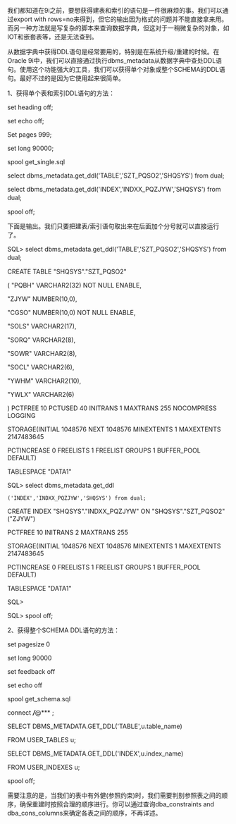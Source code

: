 我们都知道在9i之前，要想获得建表和索引的语句是一件很麻烦的事。我们可以通过export with rows=no来得到，但它的输出因为格式的问题并不能直接拿来用。而另一种方法就是写复杂的脚本来查询数据字典，但这对于一稍微复杂的对象，如IOT和嵌套表等，还是无法查到。

从数据字典中获得DDL语句是经常要用的，特别是在系统升级/重建的时候。在Oracle 9i中，我们可以直接通过执行dbms_metadata从数据字典中查处DDL语句。使用这个功能强大的工具，我们可以获得单个对象或整个SCHEMA的DDL语句。最好不过的是因为它使用起来很简单。

1、获得单个表和索引DDL语句的方法：

set heading off;

set echo off;

Set pages 999;

set long 90000;

spool get_single.sql

select dbms_metadata.get_ddl('TABLE','SZT_PQSO2','SHQSYS') from dual;

select dbms_metadata.get_ddl('INDEX','INDXX_PQZJYW','SHQSYS') from dual;　

spool off; 




下面是输出。我们只要把建表/索引语句取出来在后面加个分号就可以直接运行了。




SQL> select dbms_metadata.get_ddl('TABLE','SZT_PQSO2','SHQSYS') from dual;　

CREATE TABLE "SHQSYS"."SZT_PQSO2" 

( "PQBH" VARCHAR2(32) NOT NULL ENABLE, 

"ZJYW" NUMBER(10,0), 

"CGSO" NUMBER(10,0) NOT NULL ENABLE, 

"SOLS" VARCHAR2(17), 

"SORQ" VARCHAR2(8), 

"SOWR" VARCHAR2(8), 

"SOCL" VARCHAR2(6), 

"YWHM" VARCHAR2(10), 

"YWLX" VARCHAR2(6) 

) PCTFREE 10 PCTUSED 40 INITRANS 1 MAXTRANS 255 NOCOMPRESS LOGGING 

STORAGE(INITIAL 1048576 NEXT 1048576 MINEXTENTS 1 MAXEXTENTS 2147483645 

PCTINCREASE 0 FREELISTS 1 FREELIST GROUPS 1 BUFFER_POOL DEFAULT) 

TABLESPACE "DATA1" 

SQL> select dbms_metadata.get_ddl

    ('INDEX','INDXX_PQZJYW','SHQSYS') from dual;

CREATE INDEX "SHQSYS"."INDXX_PQZJYW" ON "SHQSYS"."SZT_PQSO2" ("ZJYW") 

PCTFREE 10 INITRANS 2 MAXTRANS 255 

STORAGE(INITIAL 1048576 NEXT 1048576 MINEXTENTS 1 MAXEXTENTS 2147483645 

PCTINCREASE 0 FREELISTS 1 FREELIST GROUPS 1 BUFFER_POOL DEFAULT) 

TABLESPACE "DATA1" 

SQL> 

SQL> spool off; 




2、获得整个SCHEMA DDL语句的方法：




set pagesize 0

set long 90000

set feedback off

set echo off 

spool get_schema.sql 

connect ***/***@***
;

SELECT DBMS_METADATA.GET_DDL('TABLE',u.table_name)

FROM USER_TABLES u;

SELECT DBMS_METADATA.GET_DDL('INDEX',u.index_name)

FROM USER_INDEXES u;

spool off; 




需要注意的是，当我们的表中有外健(参照约束)时，我们需要判别参照表之间的顺序，确保重建时按照合理的顺序进行。你可以通过查询dba_constraints and dba_cons_columns来确定各表之间的顺序，不再详述。